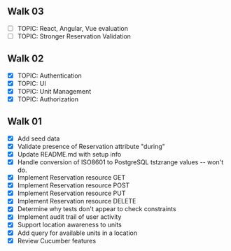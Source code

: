 ## Walk 03

* [ ] TOPIC: React, Angular, Vue evaluation
* [ ] TOPIC: Stronger Reservation Validation

## Walk 02

* [x] TOPIC: Authentication
* [x] TOPIC: UI
* [x] TOPIC: Unit Management
* [x] TOPIC: Authorization

## Walk 01

* [x] Add seed data
* [x] Validate presence of Reservation attribute "during"
* [x] Update README.md with setup info
* [x] Handle conversion of ISO8601 to PostgreSQL tstzrange values -- won't do.
* [x] Implement Reservation resource GET
* [x] Implement Reservation resource POST
* [x] Implement Reservation resource PUT
* [x] Implement Reservation resource DELETE
* [x] Determine why tests don't appear to check constraints
* [x] Implement audit trail of user activity
* [x] Support location awareness to units
* [x] Add query for available units in a location
* [x] Review Cucumber features
